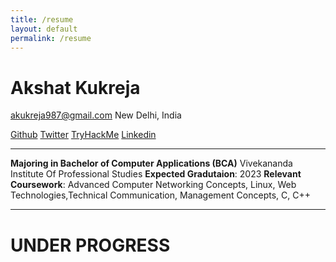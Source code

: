 ```yaml
---
title: /resume
layout: default
permalink: /resume
---
```


# Akshat Kukreja
akukreja987@gmail.com
New Delhi, India


[Github](https://www.github.com/br0wnboi) [Twitter](https://www.twitter.com/br0wnboi) [TryHackMe](https://tryhackme.com/p/br0wnboi) [Linkedin](https://www.linkedin.com/in/akshat987/)

*****

**Majoring in Bachelor of Computer Applications (BCA)**
Vivekananda Institute Of Professional Studies
**Expected Gradutaion**: 2023
**Relevant Coursework**: Advanced Computer Networking Concepts, Linux, Web Technologies,Technical Communication, Management Concepts, C, C++

*****

# **UNDER PROGRESS**
